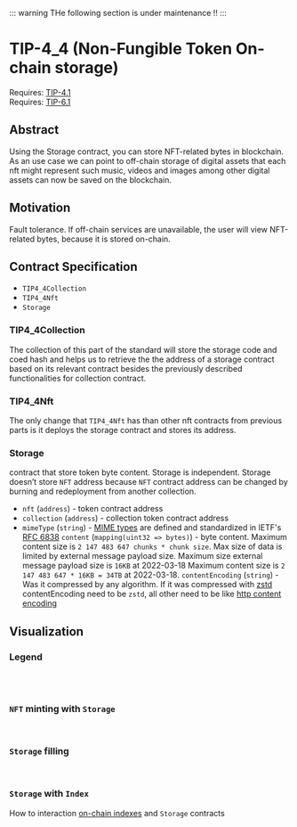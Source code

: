 ::: warning
THe following section is under maintenance !!
:::

# TIP-4_4 (Non-Fungible Token On-chain storage)
Requires: [TIP-4.1](./tip4_1.md)\
Requires: [TIP-6.1](./tip6.md)

## Abstract
Using the Storage contract, you can store NFT-related bytes in blockchain.
As an use case we can point to off-chain storage of digital assets that each nft might represent such music, videos and images among other digital assets can now be saved on the blockchain.

## Motivation
Fault tolerance. If off-chain services are unavailable, the user will view NFT-related bytes, because it is stored on-chain.

## Contract Specification
* `TIP4_4Collection`
* `TIP4_4Nft`
* `Storage`

### TIP4_4Collection

The collection of this part of the standard will store the storage code and coed hash and helps us to retrieve the the address of a storage contract based on its relevant contract besides the previously described functionalities for collection contract.

### TIP4_4Nft

The only change that `TIP4_4Nft` has than other nft contracts from previous parts is it deploys the storage contract and stores its address.

### Storage

contract that store token byte content. Storage is independent. Storage doesn’t store `NFT` address because `NFT` contract address can be changed by burning and redeployment from another collection.


* `nft` (`address`) - token contract address
* `collection` (`address`) - collection token contract address
* `mimeType` (`string`) - [MIME types](https://developer.mozilla.org/en-US/docs/Web/HTTP/Basics_of_HTTP/MIME_types) are defined and standardized in IETF's [RFC 6838](https://datatracker.ietf.org/doc/html/rfc6838)
 `content` (`mapping(uint32 => bytes)`) - byte content. Maximum content size is `2 147 483 647 chunks * chunk size`. Max size of data is limited by external message payload size. Maximum size external message payload size is `16KB` at 2022-03-18 Maximum content size is `2 147 483 647 * 16KB = 34TB` at 2022-03-18.
 `contentEncoding` (`string`) - Was it compressed by any algorithm. If it was compressed with [zstd](https://github.com/tonlabs/ever-sdk/blob/master/docs/reference/types-and-methods/mod_utils.md#compress_zstd) contentEncoding need to be `zstd`, all other need to be like [http content encoding](https://developer.mozilla.org/en-US/docs/Web/HTTP/Headers/Content-Encoding)

## Visualization
### Legend

<br/>
<ImgContainer src= '/img/legend1.svg' width="70%" altText="deployAccountOutput"/>

<br/>
<ImgContainer src= '/img/legend2.svg' width="70%" altText="deployAccountOutput"/>

### `NFT` minting with `Storage`

<br/>
<ImgContainer src= '/img/storage1.svg' width="70%" altText="deployAccountOutput"/>

### `Storage` filling

<br/>
<ImgContainer src= '/img/storage2.svg' width="70%" altText="deployAccountOutput"/>

### `Storage` with `Index`

How to interaction [on-chain indexes](./tip4_3.md) and `Storage` contracts

<br/>
<ImgContainer src= '/img/storage3.svg' width="70%" altText="deployAccountOutput"/>

<script lang="ts" >
import { defineComponent, ref, onMounted } from "vue";
import ImgContainer from "../../../.vitepress/theme/components/shared/BKDImgContainer.vue"

export default defineComponent({
  name: "Diagrams",
  components :{
    ImgContainer
  },
  setup() {
    return {
    };
  },
});

</script>